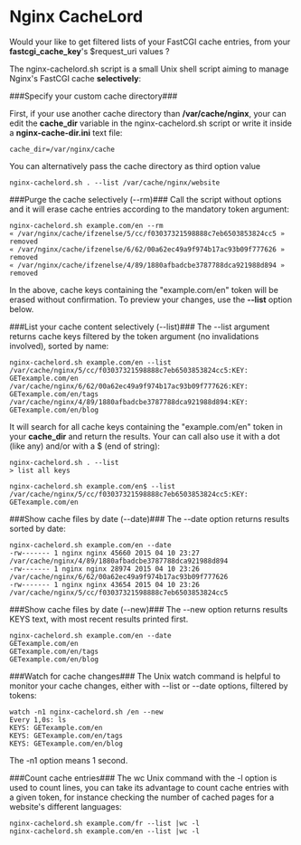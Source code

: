 Nginx CacheLord
===============

Would your like to get filtered lists of your FastCGI cache entries, from your **fastcgi\_cache\_key**'s $request\_uri values ?

The nginx-cachelord.sh script is a small Unix shell script aiming to manage Nginx's FastCGI cache **selectively**:

###Specify your custom cache directory###

First, if your use another cache directory than **/var/cache/nginx**, your can edit the **cache_dir** variable in the nginx-cachelord.sh script or write it inside a **nginx-cache-dir.ini** text file:

    cache_dir=/var/nginx/cache

You can alternatively pass the cache directory as third option value

    nginx-cachelord.sh . --list /var/cache/nginx/website

###Purge the cache selectively (--rm)###
Call the script without options and it will erase cache entries according to the mandatory token argument:

    nginx-cachelord.sh example.com/en --rm
    « /var/nginx/cache/ifzenelse/5/cc/f03037321598888c7eb6503853824cc5 » removed
    « /var/nginx/cache/ifzenelse/6/62/00a62ec49a9f974b17ac93b09f777626 » removed
    « /var/nginx/cache/ifzenelse/4/89/1880afbadcbe3787788dca921988d894 » removed

In the above, cache keys containing the "example.com/en" token will be erased without confirmation. To preview your changes, use the **--list** option below.

###List your cache content selectively (--list)###
The --list argument returns cache keys filtered by the token argument (no invalidations involved), sorted by name:

    nginx-cachelord.sh example.com/en --list
    /var/cache/nginx/5/cc/f03037321598888c7eb6503853824cc5:KEY: GETexample.com/en
    /var/cache/nginx/6/62/00a62ec49a9f974b17ac93b09f777626:KEY: GETexample.com/en/tags
    /var/cache/nginx/4/89/1880afbadcbe3787788dca921988d894:KEY: GETexample.com/en/blog

It will search for all cache keys containing the "example.com/en" token in your **cache_dir**  and return the results. Your can call also use it with a dot (like any) and/or with a $ (end of string): 

    nginx-cachelord.sh . --list
    > list all keys

    nginx-cachelord.sh example.com/en$ --list
    /var/cache/nginx/5/cc/f03037321598888c7eb6503853824cc5:KEY: GETexample.com/en

###Show cache files by date (--date)###
The --date option returns results sorted by date:

    nginx-cachelord.sh example.com/en --date
    -rw------- 1 nginx nginx 45660 2015 04 10 23:27 /var/cache/nginx/4/89/1880afbadcbe3787788dca921988d894
    -rw------- 1 nginx nginx 28974 2015 04 10 23:26 /var/cache/nginx/6/62/00a62ec49a9f974b17ac93b09f777626
    -rw------- 1 nginx nginx 43654 2015 04 10 23:26 /var/cache/nginx/5/cc/f03037321598888c7eb6503853824cc5

###Show cache files by date (--new)###
The --new option returns results KEYS text, with most recent results printed first.

    nginx-cachelord.sh example.com/en --date
    GETexample.com/en
    GETexample.com/en/tags
    GETexample.com/en/blog

###Watch for cache changes###
The Unix watch command is helpful to monitor your cache changes, either with --list or --date options, filtered by tokens:

    watch -n1 nginx-cachelord.sh /en --new
    Every 1,0s: ls
    KEYS: GETexample.com/en
    KEYS: GETexample.com/en/tags
    KEYS: GETexample.com/en/blog

The -n1 option means 1 second.


###Count cache entries###
The wc Unix command with the -l option is used to count lines, you can take its advantage to count cache entries with a given token, for instance checking the number of cached pages for a website's different languages:

    nginx-cachelord.sh example.com/fr --list |wc -l
    nginx-cachelord.sh example.com/en --list |wc -l
